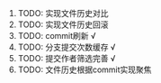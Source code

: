1. TODO: 实现文件历史对比
2. TODO: 实现文件历史回滚
3. TODO: commit刷新 √
4. TODO: 分支提交次数缓存 √
5. TODO: 提交作者筛选完善 √
6. TODO: 文件历史根据commit实现聚焦